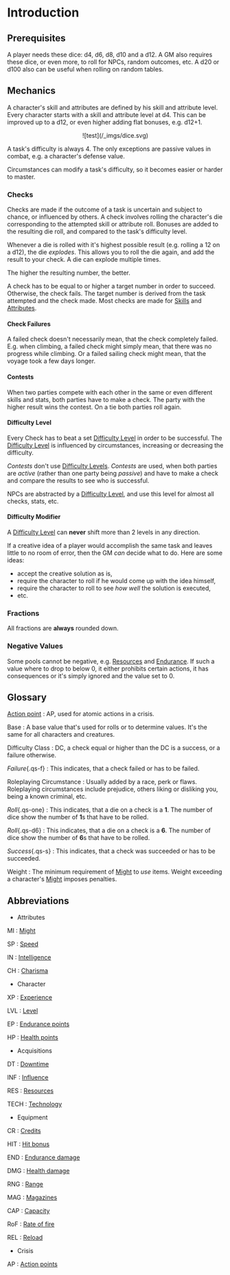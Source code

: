 # Introduction

## Prerequisites

A player needs these dice: d4, d6, d8, d10 and a d12. A GM also requires these
dice, or even more, to roll for NPCs, random outcomes, etc. A d20 or d100 also
can be useful when rolling on random tables.

## Mechanics

A character's skill and attributes are defined by his skill and attribute level.
Every character starts with a skill and attribute level at d4. This can be
improved up to a d12, or even higher adding flat bonuses, e.g. d12+1.

<div style="text-align: center;" markdown="1">
![test](/_imgs/dice.svg)
</div>

A task's difficulty is always 4. The only exceptions are passive values in
combat, e.g. a character's defense value.

Circumstances can modify a task's difficulty, so it becomes easier or harder to
master.

### Checks

Checks are made if the outcome of a task is uncertain and subject to chance, or
influenced by others. A check involves rolling the character's die corresponding
to the attempted skill or attribute roll. Bonuses are added to the resulting die
roll, and compared to the task's difficulty level.

Whenever a die is rolled with it's highest possible result (e.g. rolling a 12 on
a d12), the die *explodes*. This allows you to roll the die again, and add the
result to your check. A die can explode multiple times.

The higher the resulting number, the better.

A check has to be equal to or higher a target number in order to succeed.
Otherwise, the check fails. The target number is derived from the task attempted
and the check made. Most checks are made for [Skills](/character/skills#skills)
and [Attributes](/character#attributes).

#### Check Failures

A failed check doesn't necessarily mean, that the check completely failed. E.g.
when climbing, a failed check might simply mean, that there was no progress
while climbing. Or a failed sailing check might mean, that the voyage took a few
days longer.

#### Contests

When two parties compete with each other in the same or even different skills
and stats, both parties have to make a check. The party with the higher result
wins the contest. On a tie both parties roll again.

#### Difficulty Level

Every Check has to beat a set [Difficulty Level](/crisis#difficulty) in order to
be successful. The [Difficulty Level](/crisis#difficulty) is influenced by
circumstances, increasing or decreasing the difficulty.

*Contests* don't use [Difficulty Levels](/crisis#difficulty). *Contests* are
used, when both parties are *active* (rather than one party being *passive*) and
have to make a check and compare the results to see who is successful.

NPCs are abstracted by a [Difficulty Level](/crisis#difficulty), and use this
level for almost all checks, stats, etc.

#### Difficulty Modifier

A [Difficulty Level](/crisis#difficulty) can **never** shift more than 2 levels
in any direction.

If a creative idea of a player would accomplish the same task and leaves little
to no room of error, then the GM *can* decide what to do. Here are some ideas:

* accept the creative solution as is,
* require the character to roll if he would come up with the idea himself,
* require the character to roll to see *how well* the solution is executed,
* etc.

### Fractions

All fractions are **always** rounded down.

### Negative Values

Some pools cannot be negative, e.g. [Resources](/character#resources-res) and
[Endurance](/character#endurance). If such a value where to drop to below 0, it
either prohibits certain actions, it has consequences or it's simply ignored and
the value set to 0.

## Glossary

[Action point](/crisis#actions)
:   AP, used for atomic actions in a crisis.

Base
:   A base value that's used for rolls or to determine values. It's the same for
all characters and creatures.

Difficulty Class
:   DC, a check equal or higher than the DC is a success, or a failure
otherwise.

*Failure*{.qs-f}
:   This indicates, that a check failed or has to be failed.

Roleplaying Circumstance
:   Usually added by a race, perk or flaws. Roleplaying circumstances include
prejudice, others liking or disliking you, being a known criminal, etc.

*Roll*{.qs-one}
:   This indicates, that a die on a check is a **1**. The number of dice show
the number of **1**s that have to be rolled.

*Roll*{.qs-d6}
:   This indicates, that a die on a check is a **6**. The number of dice show
the number of **6**s that have to be rolled.

*Success*{.qs-s}
:   This indicates, that a check was succeeded or has to be succeeded.

Weight
:   The minimum requirement of [Might](/character#might-mi) to *use* items.
Weight exceeding a character's [Might](/character#might-mi) imposes penalties.

## Abbreviations

<div class="dl-horizontal" markdown="1">
<div class="col-layout-start"></div>

* Attributes

MI
:   [Might](/character#might-mi)

SP
:   [Speed](/character#speed-sp)

IN
:   [Intelligence](/character#intelligence-in)

CH
:   [Charisma](/character#charisma-ch)

* Character

XP
:   [Experience](/character#experience-xp)

LVL
:   [Level](/character#level-lvl)

EP
:   [Endurance points](/character#endurance-ep)

HP
:   [Health points](/character#health-hp)

* Acquisitions

DT
:   [Downtime](/character#downtime-dt)

INF
:   [Influence](/character#influence-inf)

RES
:   [Resources](/character#resources-res)

TECH
:   [Technology](/character#technology-tech)

<div class="col-layout-end"></div>
<div class="col-layout-start"></div>

* Equipment

CR
:   [Credits](/character/equipment#credits)

HIT
:   [Hit bonus](/character/equipment/#weapons)

END
:   [Endurance damage](/character/equipment/#weapons)

DMG
:   [Health damage](/character/equipment/#weapons)

RNG
:   [Range](/character/equipment/#weapons)

MAG
:   [Magazines](/character/equipment/#weapons)

CAP
:   [Capacity](/character/equipment/#weapons)

RoF
:   [Rate of fire](/character/equipment/#weapons)

REL
:   [Reload](/character/equipment/#weapons)

* Crisis

AP
: [Action points](/crisis#actions)

<div class="col-layout-end clearfix"></div>
</div>
